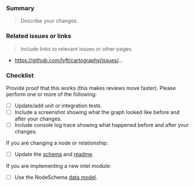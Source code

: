### Summary
> Describe your changes.



### Related issues or links
> Include links to relevant issues or other pages.

- https://github.com/lyft/cartography/issues/...


### Checklist

Provide proof that this works (this makes reviews move faster). Please perform one or more of the following:
- [ ] Update/add unit or integration tests.
- [ ] Include a screenshot showing what the graph looked like before and after your changes.
- [ ] Include console log trace showing what happened before and after your changes.

If you are changing a node or relationship:
- [ ] Update the [schema](https://github.com/lyft/cartography/tree/master/docs/root/modules) and [readme](https://github.com/lyft/cartography/blob/master/docs/schema/README.md).

If you are implementing a new intel module:
- [ ] Use the NodeSchema [data model](https://cartography-cncf.github.io/cartography/dev/writing-intel-modules.html#defining-a-node).
